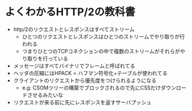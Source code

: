 # よくわかるHTTP/2の教科書

- http/2のリクエストとレスポンスはすべてストリーム
  - ひとつのリクエストとレスポンスはひとつのストリームでやり取りが行われる
  - つまりひとつのTCPコネクションの中で複数のストリームがそれらがやり取りを行っている
- メッセージはすべてバイナリでフレームと呼ばれてる
- ヘッダの圧縮にはHPACK = ハフマン符号化+テーブルが使われてる
- クライアントのリクエストから優先度をつけられるようになる
  - e.g: CSOMツリーの構築でブロックされるので先にCSSだけダウンロードさせるみたいな
- リクエストが来る前に先にレスポンスを返すサーバプッシュ
